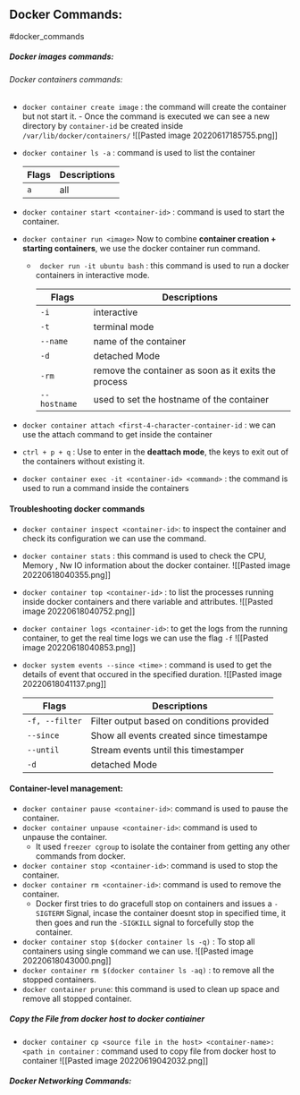 ## Docker Commands:
#docker_commands
##### Docker images commands:




###### Docker containers commands:


- `docker container create image` :  the command will create the container but not start it.
		- Once the command is executed we can see a new directory by `container-id` be created inside `/var/lib/docker/containers/`
		  ![[Pasted image 20220617185755.png]]

- `docker container ls -a` : command is used to list the container
	
     | Flags       | Descriptions                                          |
     | ------------- | ----------------------------------------------------- |
     | `a` | all |

- `docker container start <container-id>` : command is used to start the container.
- `docker container run <image>`  Now to combine **container creation + starting containers**, we use the docker container run command.
  - ` docker run -it ubuntu bash`  : this command is used to run a docker containers in interactive mode.

     | Flags    | Descriptions                                         |
     | -------- | ---------------------------------------------------- |
     | `-i`     | interactive                                          |
     | `-t`     | terminal mode                                        |
     | `--name` | name of the container                                |
     | `-d`     | detached Mode                                        |
     | `-rm`    | remove the container as soon as it exits the process |
     | `--hostname`         | used to set the hostname of the container                                                     |

- `docker container attach <first-4-character-container-id` : we can use the attach command to get inside the container
- `ctrl + p + q` : Use to enter in the **deattach mode**, the keys to exit out of the containers without existing it. 
- `docker container exec -it <container-id> <command>` : the command is used to run a command inside the containers


#### Troubleshooting docker commands

- `docker container inspect <container-id>`: to inspect the container and check its configuration we can use the command.
- `docker container stats` : this command is used to check the CPU, Memory , Nw IO information about the docker container.
	![[Pasted image 20220618040355.png]]
-  `docker container top <container-id>` : to list the processes running inside docker containers and there variable and attributes.
	![[Pasted image 20220618040752.png]]
- `docker container logs <container-id>`: to get the logs from the running container, to get the real time logs we can use the flag `-f`
	![[Pasted image 20220618040853.png]]
- `docker system events --since <time>` : command is used to get the details of event that occured in the specified duration. 
	  ![[Pasted image 20220618041137.png]]

     | Flags    | Descriptions          |
     | -------- | --------------------- |
     | `-f, --filter`      | Filter output based on conditions provided      |
     | `--since`     | Show all events created since timestampe         |
     | `--until ` | Stream events until this timestamper |
     | `-d`         |  detached Mode                     |


#### Container-level management:
- `docker container pause <container-id>`: command is used to pause the container.
- `docker container unpause <container-id>`: command is used to unpause the container. 
	- It used `freezer cgroup` to isolate the container from getting any other commands from docker.
- `docker container stop <container-id>`: command is used to stop the container.
- `docker container rm <container-id>`: command is used to remove the container. 
	- Docker first tries to do gracefull stop on containers and issues a `-SIGTERM`  Signal, incase the container doesnt stop in specified time, it then goes and run the `-SIGKILL` signal to forcefully stop the container.
- `docker container stop $(docker container ls -q)` : To stop all containers using single command we can use.
		![[Pasted image 20220618043000.png]]
- `docker container rm $(docker container ls -aq)` : to remove all the stopped containers.
- `docker container prune`: this command is used to clean up space and remove all stopped container.


##### Copy the File from docker host to docker contiainer
- `docker container cp <source file in the host> <container-name>:<path in container` : command used to copy file from docker host to container
![[Pasted image 20220619042032.png]]

##### Docker Networking Commands:
